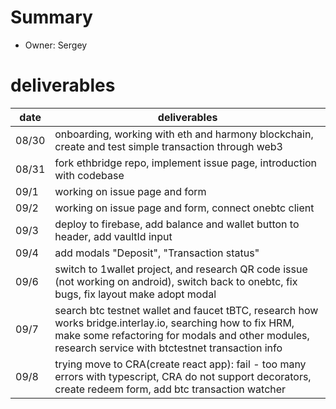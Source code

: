 # Summary
* Owner: Sergey

# deliverables
| date  | deliverables |
|--- | ---|
| 08/30 | onboarding, working with eth and harmony blockchain, create and test simple transaction through web3 | 
| 08/31 | fork ethbridge repo, implement issue page, introduction with codebase |
| 09/1  | working on issue page and form |
| 09/2  | working on issue page and form, connect onebtc client |
| 09/3  | deploy to firebase, add balance and wallet button to header, add vaultId input |
| 09/4  | add modals "Deposit", "Transaction status" |
| 09/6  | switch to 1wallet project, and research QR code issue (not working on android), switch back to onebtc, fix bugs, fix layout make adopt modal |
| 09/7  | search btc testnet wallet and faucet tBTC, research how works bridge.interlay.io, searching how to fix HRM, make some refactoring for modals and other modules, research service with btctestnet transaction info |
| 09/8  | trying move to CRA(create react app): fail - too many errors with typescript, CRA do not support decorators, create redeem form, add btc transaction watcher |
